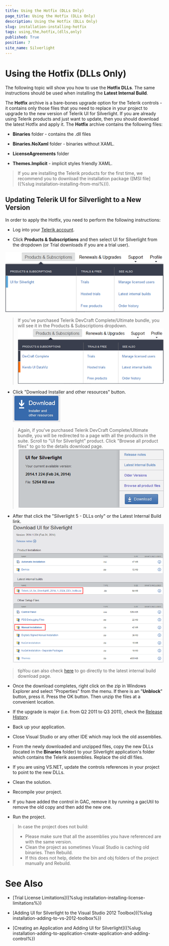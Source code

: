```yaml
---
title: Using the Hotfix (DLLs Only)
page_title: Using the Hotfix (DLLs Only)
description: Using the Hotfix (DLLs Only)
slug: installation-installing-hotfix
tags: using,the,hotfix,(dlls,only)
published: True
position: 7
site_name: Silverlight
---
```


# Using the Hotfix (DLLs Only)

The following topic will show you how to use the __Hotfix DLLs__. The same instructions should be used when installing the __Latest Internal Build__.

The __Hotfix__ archive is a bare-bones upgrade option for the Telerik controls - it contains only those files that you need to replace in your project to upgrade to the new version of Telerik UI for Silverlight. If you are already using Telerik products and just want to update, then you should download the latest Hotfix and apply it. The __Hotfix__ archive contains the following files:

* __Binaries__ folder - contains the .dll files

* __Binaries.NoXaml__ folder - binaries without XAML.

* __LicenseAgreements__ folder

* __Themes.Implicit__ - implicit styles friendly XAML.

>If you are installing the Telerik products for the first time, we recommend you to download the installation package ([MSI file]({%slug installation-installing-from-msi%})).

## Updating Telerik UI for Silverlight to a New Version

In order to apply the Hotfix, you need to perform the following instructions:

* Log into your [Telerik account](http://www.telerik.com/account.aspx).

* Click __Products & Subscriptions__ and then select UI for Silverlight from the dropdown (or Trial downloads if you are a trial user).

![Common Installing FromMSIFiles 005](images/Common_InstallingFromMSIFiles_005.png)

>If you've purchased Telerik DevCraft Complete/Ultimate bundle, you will see it in the Products & Subscriptions dropdown.
>![Common Installing FromMSIFiles 005 Ultimate](images/Common_InstallingFromMSIFiles_005_Ultimate.png)

* Click "Download Installer and other resources" button.
![Common Installing Download Button](images/Common_Installing_Download_Button.png)

>Again, if you've purchased Telerik DevCraft Complete/Ultimate bundle, you will be redirected to a page with all the products in the suite.
>Scroll to "UI for Silverlight" product. Click "Browse all product files" to go to the details download page.
>![Common Installing FromMSIFiles 009](images/Common_InstallingFromMSIFiles_009.png)

* After that click the "Silverlight 5 - DLLs only" or the Latest Internal Build link.![Common Installing Hotfix 030](images/Common_InstallingHotfix_030.png)

>tipYou can also check [here](http://www.telerik.com/account/your-products/internal-builds.aspx) to go directly to the latest internal build download page.

* Once the download completes, right click on the zip in Windows Explorer and select "Properties" from the menu.
If there is an "__Unblock__" button, press it. Press the OK button. Then unzip the files at a convenient location.

* If the upgrade is major (i.e. from Q2 2011 to Q3 2011), check the [Release History](http://www.telerik.com/products/silverlight/whats-new.aspx).

* Back up your application.

* Close Visual Studio or any other IDE which may lock the old assemblies.

* From the newly downloaded and unzipped files, copy the new DLLs (located in the __Binaries__ folder) to your Silverlight application's folder which contains the Telerik assemblies. Replace the old dll files.

* If you are using VS.NET, update the controls references in your project to point to the new DLLs.

* Clean the solution.

* Recompile your project.

* If you have added the control in GAC, remove it by running a gacUtil to remove the old copy and then add the new one.

* Run the project.

>In case the project does not build:         
>* Please make sure that all the assemblies you have referenced are with the same version.             
>* Clean the project as sometimes Visual Studio is caching old binaries. Then Rebuild.          
>* If this does not help, delete the bin and obj folders of the project manually and Rebuild.
            
# See Also

 * [Trial License Limitations]({%slug installation-installing-license-limitations%})

 * [Adding UI for Silverlight to the Visual Studio 2012 Toolbox]({%slug installation-adding-to-vs-2012-toolbox%})

 * [Creating an Application and Adding UI for Silverlight]({%slug installation-adding-to-application-create-application-and-adding-control%})
